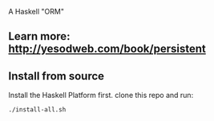 A Haskell "ORM"

## Learn more: http://yesodweb.com/book/persistent

## Install from source
Install the Haskell Platform first. clone this repo and run:

    ./install-all.sh
